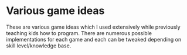 # Various game ideas

These are various game ideas which I used extensively while previously
teaching kids how to program. There are numerous possible implementations for
each game and each can be tweaked depending on skill level/knowledge base.
